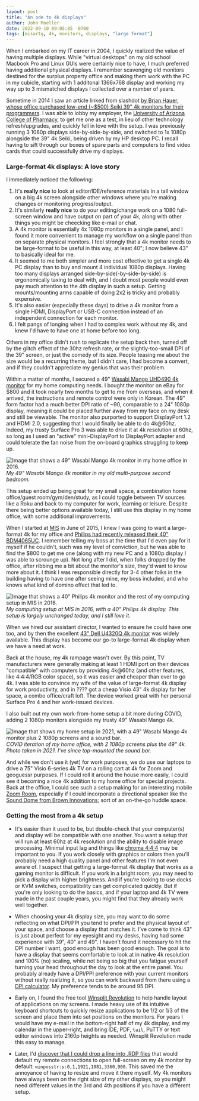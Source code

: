 ```yaml
---
layout: post
title: "An ode to 4k displays"
author: John Moeller
date: 2022-09-10 09:05:05 -0700
tags: [misartg, 4k, monitors, displays, "large format"]
---
```


When I embarked on my IT career in 2004, I quickly realized the value of having multiple displays. While "virtual desktops" on my old school Macbook Pro and Linux GUIs were certainly nice to have, I much preferred having additional physical displays. I remember scavenging old monitors destined for the surplus property office and making them work with the PC in my cubicle, starting with 1 additonal 1366x768 display and working my way up to 3 mismatched displays I collected over a number of years. 

Sometime in 2014 I saw an article linked from slashdot [by Brian Hauer, whose office purchased low-end (~$500) Seiki 39" 4k monitors for their programmers](https://tiamat.tsotech.com/4k-is-for-programmers). I was able to lobby my employer, the [University of Arizona College of Pharmacy](https://www.pharmacy.arizona.edu), to get me one as a test, in lieu of other technology refresh/upgrades, and quickly fell in love with the setup. I was previously running 3 1080p displays side-by-side-by-side, and switched to 1x 1080p alongside the 39" 4k Seiki, being driven by my HP desktop PC. I recall having to sift through our boxes of spare parts and computers to find video cards that could successfully drive my displays.

### Large-format 4k displays: A love story ###

I immediately noticed the following:
1. It's **really nice** to look at editor/IDE/reference materials in a tall window on a big 4k screen alongside other windows where you're making changes or monitoring progress/output.
2. It's similarly **really nice** to do your editing/change work on a 1080 full-screen window and have output on part of your 4k, along with other things you might be cheecking like e-mail or chat. 
3. A 4k monitor is essentially 4x 1080p monitors in a single panel, and I found it more convenient to manage my workflow on a single panel than on separate physical monitors. I feel strongly that a 4k monitor needs to be large-format to be useful in this way, at least 40"; I now believe 43" to basically ideal for me.  
4. It seemed to me both simpler and more cost effective to get a single 4k PC display than to buy and mount 4 individual 1080p displays. Having too many displays arranged side-by-side(-by-side-by-side) is ergonomically taxing to deal with, and I doubt most people would even pay much attention to the 4th display in such a setup. Getting mounts/mounting arms capable of doing 2x2 is tricky and probably expensive.
5. It's also easier (especially these days) to drive a 4k monitor from a single HDMI, DisplayPort or USB-C connection instead of an independent connection for each monitor.
6. I felt pangs of longing when I had to complex work without my 4k, and knew I'd have to have one at home before too long.

Others in my office didn't rush to replicate the setup back then, turned off by the glitch effect of the 30hz refresh rate, or the slightly-too-small DPI of the 39" screen, or just the comedy of its size. People teasing me about the size would be a recurring theme, but I didn't care, I had become a convert, and if they couldn't appreciate my genius that was their problem. 

Within a matter of months, I secured a 49" [Wasabi Mango UHD490 4k monitor](https://www.amazon.com/WASABI-MANGO-UHD490-49-Inch-Monitor/) for my home computing needs. I bought the monitor on eBay for $800 and it took nearly two months to get to me from overseas, and when it arrived, the instructions and remote control were only in Korean. The 49" form factor had a much better DPI ratio of ~90, comparable to a 24" 1080p display, meaning it could be placed further away from my face on my desk and still be viewable. The monitor also purported to support DisplayPort 1.2 and HDMI 2.0, suggesting that I would finally be able to do 4k@60hz. Indeed, my trusty Surface Pro 3 was able to drive it at 4k resolution at 60hz, so long as I used an "active" mini-DisplayPort to DisplayPort adapter and could tolerate the fan noise from the on-board graphics struggling to keep up. 

![Image that shows a 49" Wasabi Mango 4k monitor in my home office in 2016.](/assets/images/22-09-4k-displays/misartg-4k-wm-at-home-2016.jpg)
*My 49" Wasabi Mango 4k monitor in my old multi-purpose second bedroom.*

This setup ended up being great for my small space, a combination home office/guest room/gym/den/study, as I could toggle between TV sources like a Roku and back to my computer for work, learning or leisure. Despite there being better options available today, I still use this display in my home office, with some additional improvements. 

When I started at [MIS](https://mis.eller.arizona.edu/) in June of 2015, I knew I was going to want a large-format 4k for my office and [Philips had recently released their 40" BDM4065UC](https://www.tomshardware.com/reviews/philips-bdm4065uc-40-inch-ultra-hd-monitor,4302.html). I remember telling my boss at the time that I'd even pay for it myself if he couldn't, such was my level of conviction, but he was able to find the $800 to get me one (along with my new PC and a 1080p display I was able to scrounge up). Not long after I did, when folks dropped by the office, after ribbing me a bit about the monitor's size, they'd want to know more about it. I think I was responsible directly for 3-4 other folks in the building having to have one after seeing mine, my boss included, and who knows what kind of domino effect that led to. 

![Image that shows a 40" Philips 4k monitor and the rest of my computing setup in MIS in 2016.](/assets/images/22-09-4k-displays/misartg-4k-philips-at-MIS-2016.jpg)
*My computing setup at MIS in 2016, with a 40" Philips 4k display. This setup is largely unchanged today, and I still love it.*

When we hired our assistant director, I wanted to ensure he could have one too, and by then the excellent [43" Dell U4320Q 4k monitor](https://www.dell.com/en-us/shop/dell-ultrasharp-43-4k-usb-c-monitor-u4320q/apd/210-avke/monitors-monitor-accessories) was widely available. This display has become our go-to large-format 4k display when we have a need at work. 

Back at the house, my 4k rampage wasn't over. By this point, TV manufacturers were generally making at least 1 HDMI port on their devices "compatible" with computers by providing 4k@60hz (and other features, like 4:4:4/RGB color space), so it was easier and cheaper than ever to go 4k. I was able to convince my wife of the value of large-format 4k display for work productivity, and in ???? got a cheap Visio 43" 4k display for her space, a combo office/craft loft. The device worked great with her personal Surface Pro 4 and her work-issued devices. 

I also built out my own work-from-home setup a bit more during COVID, adding 2 1080p monitors alongside my trusty 49" Wasabi Mango 4k. 

![Image that shows my home setup in 2021, with a 49" Wasabi Mango 4k monitor plus 2 1080p screens and a sound bar.](/assets/images/22-09-4k-displays/misartg-4k-wm-at-home-2021.jpg)
*COVID iteration of my home office, with 2 1080p screens plus the 49" 4k. Photo taken in 2021. I've since top-mounted the sound bar.*

And while we don't use it (yet) for work purposes, we do use our laptops to drive a 75" Visio 6-series 4k TV on a rolling cart at 4k for Zoom and geoguessr purposes. If I could roll it around the house more easily, I could see it becoming a nice 4k addition to my home office for special projects. Back at the office, I could see such a setup making for an interesting mobile [Zoom Room](https://explore.zoom.us/docs/en-us/zoomrooms.html), especially if I could incorporate a directional speaker like the [Sound Dome from Brown Innovations](https://www.browninnovations.com/sound-dome-directional-speakers); sort of an on-the-go huddle space. 


### Getting the most from a 4k setup ###
- It's easier than it used to be, but double-check that your computer(s) and display will be compatible with one another. You want a setup that will run at least 60hz at 4k resolution and the ability to disable image processing. Minimal input lag and things like [chroma 4:4:4](https://www.rtings.com/tv/learn/chroma-subsampling) may be important to you. If you work closely with graphics or colors then you'll probably need a high quality panel and other features I'm not even aware of. I suspect that getting a large-format 4k display that works as a gaming monitor is difficult. If you work in a bright room, you may need to pick a display with higher brightness. And if you're looking to use docks or KVM switches, compatibility can get complicated quickly. But if you're only looking to do the basics, and if your laptop and 4k TV were made in the past couple years, you might find that they already work well together. 

- When choosing your 4k display size, you may want to do some reflecting on what DPI/PPI you tend to prefer and the physical layout of your space, and choose a display that matches it. I've come to think 43" is just about perfect for my eyesight and my desks, having had some experience with 39", 40" and 49". I haven't found it necessary to hit the DPI number I want, good enough has been good enough. The goal is to have a display that seems comfortable to look at in native 4k resolution and 100% (no) scaling, while not being so big that you fatigue yourself turning your head throughout the day to look at the entire panel. You probably already have a DPI/PPI preference with your current monitors without really realizing it, so you can work backward from there using a [DPI calculator](https://www.sven.de/dpi/). My preference tends to be around 95 DPI. 

- Early on, I found the free tool [Winsplit Revolution](https://winsplit-revolution.en.softonic.com/) to help handle layout of applications on my screens. I made heavy use of its intuitive keyboard shortcuts to quickly resize applications to be 1/2 or 1/3 of the screen and place them into set positions on the monitors. For years I would have my e-mail in the bottom-right half of my 4k display, and my calendar in the upper-right, and bring IDE, PDF, `tail`, PuTTY or text editor windows into 2160p heights as needed. Winsplit Revolution made this easy to manage. 

- Later, I'd [discover that I could drop a line into .RDP files](https://social.technet.microsoft.com/wiki/contents/articles/665.how-to-set-the-monitor-for-a-remote-desktop-session-in-a-multi-monitor-setup.aspx) that would default my remote connections to open full-screen on my 4k monitor by default: `winposstr:s:0,1,1921,1081,3360,900`. This saved me the annoyance of having to resize and move it there myself. My 4k monitors have always been on the right size of my other displays, so you might need different values in the 3rd and 4th positions if you have a different setup.

